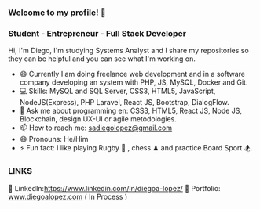 ### Welcome to my profile! 👋
### Student - Entrepreneur - Full Stack Developer

Hi, I'm Diego, I'm studying Systems Analyst and I share my repositories so they can be helpful and you can see what I'm working on. 

- 😄 Currently I am doing freelance web development and in a software company developing an system with PHP, JS, MySQL, Docker and Git.
- 💻 Skills: MySQL and SQL Server, CSS3, HTML5, JavaScript, NodeJS(Express), PHP Laravel, React JS, Bootstrap, DialogFlow.
- 💬 Ask me about programming en: CSS3, HTML5, React JS, Node JS, Blockchain, design UX-UI or agile metodologies.
- 📫 How to reach me: sadiegolopez@gmail.com 
- 😄 Pronouns: He/Him
- ⚡ Fun fact: I like playing Rugby 🏉 , chess ♟ and practice Board Sport 🏂.



### LINKS 

🔗 LinkedIn:https://www.linkedin.com/in/diegoa-lopez/
🔗 Portfolio: www.diegoalopez.com ( In Process ) 


